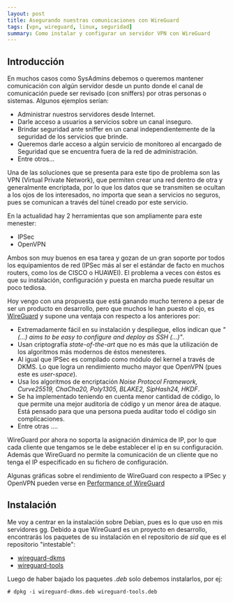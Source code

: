 ```yaml
---
layout: post
title: Asegurando nuestras comunicaciones con WireGuard
tags: [vpn, wireguard, linux, seguridad]
summary: Como instalar y configurar un servidor VPN con WireGuard
---
```


## Introducción

En muchos casos como SysAdmins debemos o queremos mantener comunicación con algún servidor desde un punto donde el canal de comunicación puede ser revisado (con sniffers) por otras personas o sistemas. Algunos ejemplos serían:

 * Administrar nuestros servidores desde Internet.
 * Darle acceso a usuarios a servicios sobre un canal inseguro.
 * Brindar seguridad ante sniffer en un canal independientemente de la seguridad de los servicios que brinde.
 * Queremos darle acceso a algún servicio de monitoreo al encargado de Seguridad que se encuentra fuera de la red de administración.
 * Entre otros...

Una de las soluciones que se presenta para este tipo de problema son las VPN (Virtual Private Network), que permiten crear una red dentro de otra y generalmente encriptada, por lo que los datos que se transmiten se ocultan a los ojos de los interesados, no importa que sean a servicios no seguros, pues se comunican a través del túnel creado por este servicio.

En la actualidad hay 2 herramientas que son ampliamente para este menester:

 * IPSec
 * OpenVPN

Ambos son muy buenos en esa tarea y gozan de un gran soporte por todos los equipamientos de red (IPSec más al ser el estándar de facto en muchos routers, como los de CISCO o HUAWEI). El problema a veces con éstos es que su instalación, configuración y puesta en marcha puede resultar un poco tediosa.

Hoy vengo con una propuesta que está ganando mucho terreno a pesar de ser un producto en desarrollo, pero que muchos le han puesto el ojo, es [WireGuard](https://www.wireguard.com) y supone una ventaja con respecto a los anteriores por:

  * Extremadamente fácil en su instalación y despliegue, ellos indican que *"(...) aims to be easy to configure and deploy as SSH (...)"*.
  * Usan criptografía *state-of-the-art* que no es más que la utilización de los algoritmos más modernos de éstos menesteres.
  * Al igual que IPSec es compilado como módulo del kernel a través de DKMS. Lo que logra un rendimiento mucho mayor que OpenVPN (pues este es *user-space*).
  * Usa los algoritmos de encriptación *Noise Protocol Framework, Curve25519, ChaCha20, Poly1305, BLAKE2, SipHash24, HKDF*.
  * Se ha implementado teniendo en cuenta menor cantidad de código, lo que permite una mejor auditoría de código y un menor área de ataque. Está pensado para que una persona pueda auditar todo el código sin complicaciones.
  * Entre otras ....

WireGuard por ahora no soporta la asignación dinámica de IP, por lo que cada cliente que tengamos se le debe establecer el ip en su configuración. Además que WireGuard no permite la comunicación de un cliente que no tenga el IP especificado en su fichero de configuración.

Algunas gráficas sobre el rendimiento de WireGuard con respecto a IPSec y OpenVPN pueden verse en [Performance of WireGuard](https://www.wireguard.com/performance/)

## Instalación

Me voy a centrar en la instalación sobre Debian, pues es lo que uso en mis servidores gg. Debido a que WireGuard es un proyecto en desarrollo, encontrarás los paquetes de su instalación en el repositorio de *sid* que es el repositorio "intestable":

  * [wireguard-dkms](https://packages.debian.org/sid/wireguard-dkms)
  * [wireguard-tools](https://packages.debian.org/sid/wireguard-tools)

Luego de haber bajado los paquetes *.deb* solo debemos instalarlos, por ej:

```terminal
# dpkg -i wireguard-dkms.deb wireguard-tools.deb
```
